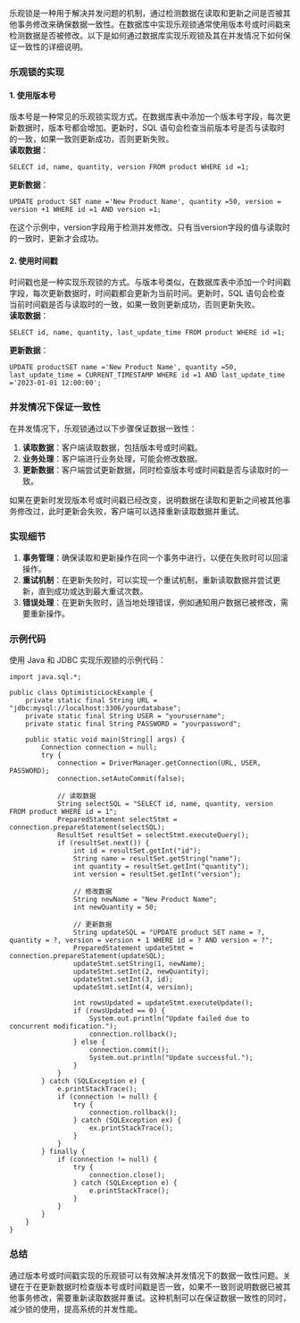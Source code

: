 乐观锁是一种用于解决并发问题的机制，通过检测数据在读取和更新之间是否被其他事务修改来确保数据一致性。在数据库中实现乐观锁通常使用版本号或时间戳来检测数据是否被修改。以下是如何通过数据库实现乐观锁及其在并发情况下如何保证一致性的详细说明。
### 乐观锁的实现
#### 1. 使用版本号
版本号是一种常见的乐观锁实现方式。在数据库表中添加一个版本号字段，每次更新数据时，版本号都会增加。更新时，SQL 语句会检查当前版本号是否与读取时的一致，如果一致则更新成功，否则更新失败。<br />**读取数据**：
```
SELECT id, name, quantity, version FROM product WHERE id =1;
```
**更新数据**：
```
UPDATE product SET name ='New Product Name', quantity =50, version = version +1 WHERE id =1 AND version =1;
```
在这个示例中，version字段用于检测并发修改。只有当version字段的值与读取时的一致时，更新才会成功。
#### 2. 使用时间戳
时间戳也是一种实现乐观锁的方式。与版本号类似，在数据库表中添加一个时间戳字段，每次更新数据时，时间戳都会更新为当前时间。更新时，SQL 语句会检查当前时间戳是否与读取时的一致，如果一致则更新成功，否则更新失败。<br />**读取数据**：
```
SELECT id, name, quantity, last_update_time FROM product WHERE id =1;
```
**更新数据**：
```
UPDATE productSET name ='New Product Name', quantity =50, last_update_time = CURRENT_TIMESTAMP WHERE id =1 AND last_update_time ='2023-01-01 12:00:00';
```
### 并发情况下保证一致性
在并发情况下，乐观锁通过以下步骤保证数据一致性：

1. **读取数据**：客户端读取数据，包括版本号或时间戳。
2. **业务处理**：客户端进行业务处理，可能会修改数据。
3. **更新数据**：客户端尝试更新数据，同时检查版本号或时间戳是否与读取时的一致。

如果在更新时发现版本号或时间戳已经改变，说明数据在读取和更新之间被其他事务修改过，此时更新会失败，客户端可以选择重新读取数据并重试。
### 实现细节

1. **事务管理**：确保读取和更新操作在同一个事务中进行，以便在失败时可以回滚操作。
2. **重试机制**：在更新失败时，可以实现一个重试机制，重新读取数据并尝试更新，直到成功或达到最大重试次数。
3. **错误处理**：在更新失败时，适当地处理错误，例如通知用户数据已被修改，需要重新操作。
### 示例代码
使用 Java 和 JDBC 实现乐观锁的示例代码：
```
import java.sql.*;

public class OptimisticLockExample {
    private static final String URL = "jdbc:mysql://localhost:3306/yourdatabase";
    private static final String USER = "yourusername";
    private static final String PASSWORD = "yourpassword";

    public static void main(String[] args) {
        Connection connection = null;
        try {
            connection = DriverManager.getConnection(URL, USER, PASSWORD);
            connection.setAutoCommit(false);

            // 读取数据
            String selectSQL = "SELECT id, name, quantity, version FROM product WHERE id = 1";
            PreparedStatement selectStmt = connection.prepareStatement(selectSQL);
            ResultSet resultSet = selectStmt.executeQuery();
            if (resultSet.next()) {
                int id = resultSet.getInt("id");
                String name = resultSet.getString("name");
                int quantity = resultSet.getInt("quantity");
                int version = resultSet.getInt("version");

                // 修改数据
                String newName = "New Product Name";
                int newQuantity = 50;

                // 更新数据
                String updateSQL = "UPDATE product SET name = ?, quantity = ?, version = version + 1 WHERE id = ? AND version = ?";
                PreparedStatement updateStmt = connection.prepareStatement(updateSQL);
                updateStmt.setString(1, newName);
                updateStmt.setInt(2, newQuantity);
                updateStmt.setInt(3, id);
                updateStmt.setInt(4, version);

                int rowsUpdated = updateStmt.executeUpdate();
                if (rowsUpdated == 0) {
                    System.out.println("Update failed due to concurrent modification.");
                    connection.rollback();
                } else {
                    connection.commit();
                    System.out.println("Update successful.");
                }
            }
        } catch (SQLException e) {
            e.printStackTrace();
            if (connection != null) {
                try {
                    connection.rollback();
                } catch (SQLException ex) {
                    ex.printStackTrace();
                }
            }
        } finally {
            if (connection != null) {
                try {
                    connection.close();
                } catch (SQLException e) {
                    e.printStackTrace();
                }
            }
        }
    }
}
```
### 总结
通过版本号或时间戳实现的乐观锁可以有效解决并发情况下的数据一致性问题。关键在于在更新数据时检查版本号或时间戳是否一致，如果不一致则说明数据已被其他事务修改，需要重新读取数据并重试。这种机制可以在保证数据一致性的同时，减少锁的使用，提高系统的并发性能。
